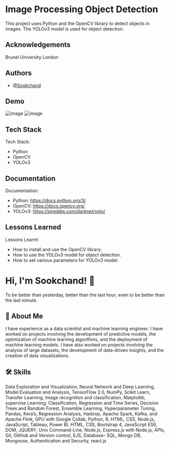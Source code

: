 
# Image Processing Object Detection

This project uses Python and the OpenCV library to detect objects in images. The YOLOv3 model is used for object detection.

## Acknowledgements

Brunel University London
## Authors

- [@Sookchand](https://github.com/Sookchand)


## Demo

![image](https://user-images.githubusercontent.com/34344439/210008158-db88a5f1-e795-4700-9618-eaec752ca8b0.png)
![image](https://user-images.githubusercontent.com/34344439/210008421-b42ab451-b29a-4a61-907c-9b6190b61a0b.png)


## Tech Stack

Tech Stack:
- Python
- OpenCV 
- YOLOv3
## Documentation

Documentation: 
- Python: https://docs.python.org/3/
- OpenCV: https://docs.opencv.org/
- YOLOv3: https://pjreddie.com/darknet/yolo/
## Lessons Learned
Lessons Learnt:
- How to install and use the OpenCV library.
- How to use the YOLOv3 model for object detection.
- How to set various parameters for YOLOv3 model.
# Hi, I'm Sookchand! 👋
To be better than yesterday, better than the last hour, even to be better than the last
minute.

## 🚀 About Me
I have experience as a data scientist and machine learning engineer. I have worked on
projects involving the development of predictive models, the optimization of machine
learning algorithms, and the deployment of machine learning models. I have also worked on
projects involving the analysis of large datasets, the development of data-driven insights,
and the creation of data visualizations.

## 🛠 Skills
Data Exploration and Visualization, Neural Network and Deep Learning, Model Evaluation
and Analysis, TensorFlow 2.0, NumPy, Scikit Learn, Transfer Learning, Image recognition and
classification, Matplotlib, supervise Learning: Classification, Regression and Time Series,
Decision Trees and Random Forest, Ensemble Learning, Hyperparameter Tuning, Pandas,
Kera’s, Regression Analysis, Hadoop, Apache Spark, Kafka, and Apache Flink, GPU with
Google Collab, Python, R, HTML, CSS, Node.js, JavaScript, Tableau, Power BI, HTML, CSS,
Bootstrap 4, JavaScript ES6, DOM, JQUERY, Unix Command-Line, Node.js, Express.js with Node.js,
APIs, Git, GitHub and Version control, EJS, Database- SQL, Mongo DB, Mongoose, Authentication and
Security, react.js
